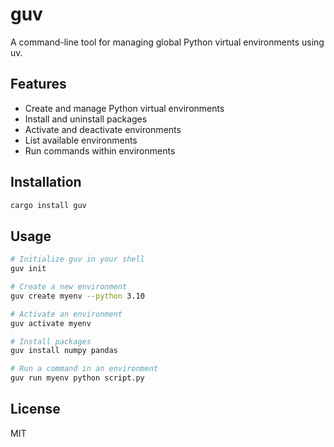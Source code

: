 # guv

A command-line tool for managing global Python virtual environments using uv.

## Features

- Create and manage Python virtual environments
- Install and uninstall packages
- Activate and deactivate environments
- List available environments
- Run commands within environments

## Installation

```bash
cargo install guv
```

## Usage

```bash
# Initialize guv in your shell
guv init

# Create a new environment
guv create myenv --python 3.10

# Activate an environment
guv activate myenv

# Install packages
guv install numpy pandas

# Run a command in an environment
guv run myenv python script.py
```

## License

MIT